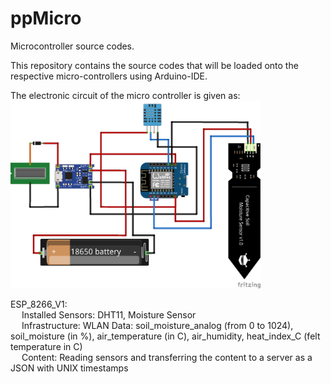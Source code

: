 # ppMicro
Microcontroller source codes.

This repository contains the source codes that will be loaded onto the respective micro-controllers using Arduino-IDE.

The electronic circuit of the micro controller is given as:\
<img src="Prototype_sensor_permaplan.png" width="400">

ESP_8266_V1: \
&emsp;	Installed Sensors: DHT11, Moisture Sensor \
&emsp;	Infrastructure: WLAN Data: soil_moisture_analog (from 0 to 1024), soil_moisture (in %), air_temperature (in C), air_humidity, heat_index_C (felt temperature in C) \
&emsp;	Content: Reading sensors and transferring the content to a server as a JSON with UNIX timestamps

